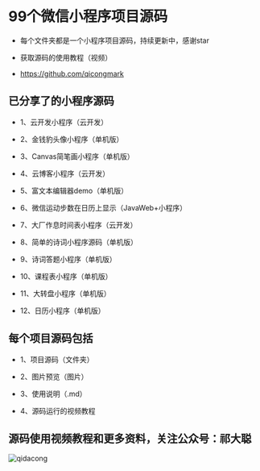 
# 99个微信小程序项目源码

- 每个文件夹都是一个小程序项目源码，持续更新中，感谢star

- 获取源码的使用教程（视频）

- https://github.com/qicongmark 

## 已分享了的小程序源码

- 1、云开发小程序（云开发）

- 2、金钱豹头像小程序（单机版）

- 3、Canvas简笔画小程序（单机版）

- 4、云博客小程序（云开发）

- 5、富文本编辑器demo（单机版）

- 6、微信运动步数在日历上显示（JavaWeb+小程序）

- 7、大厂作息时间表小程序（云开发）

- 8、简单的诗词小程序源码（单机版）

- 9、诗词答题小程序（单机版）

- 10、课程表小程序（单机版）

- 11、大转盘小程序（单机版）

- 12、日历小程序（单机版）


## 每个项目源码包括

- 1、项目源码（文件夹）

- 2、图片预览（图片）

- 3、使用说明（.md）

- 4、源码运行的视频教程


## 源码使用视频教程和更多资料，关注公众号：祁大聪 

![qidacong](https://cdn.jsdelivr.net/gh/qidacong/blob-img@master/20220520/qidacong.4z0s3ud9vm80.webp)

